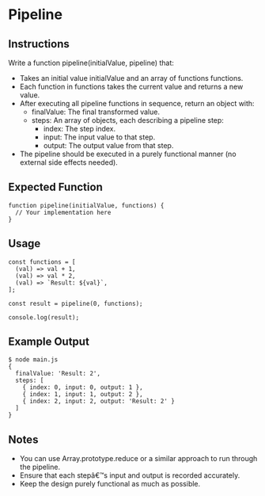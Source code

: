 # Pipeline

## Instructions
Write a function pipeline(initialValue, pipeline) that:

- Takes an initial value initialValue and an array of functions functions.
- Each function in functions takes the current value and returns a new value.
- After executing all pipeline functions in sequence, return an object with:
  - finalValue: The final transformed value.
  - steps: An array of objects, each describing a pipeline step:
     - index: The step index.
     - input: The input value to that step.
     - output: The output value from that step.
- The pipeline should be executed in a purely functional manner (no external side effects needed).

## Expected Function
```
function pipeline(initialValue, functions) {
  // Your implementation here
}
```

## Usage
```
const functions = [
  (val) => val + 1,
  (val) => val * 2,
  (val) => `Result: ${val}`,
];

const result = pipeline(0, functions);

console.log(result);
```

## Example Output
```
$ node main.js
{
  finalValue: 'Result: 2',
  steps: [
    { index: 0, input: 0, output: 1 },
    { index: 1, input: 1, output: 2 },
    { index: 2, input: 2, output: 'Result: 2' }
  ]
}
```

## Notes
- You can use Array.prototype.reduce or a similar approach to run through the pipeline.
- Ensure that each stepâ€™s input and output is recorded accurately.
- Keep the design purely functional as much as possible.
